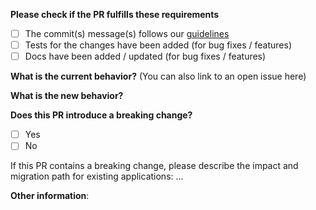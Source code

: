 **Please check if the PR fulfills these requirements**

- [ ] The commit(s) message(s) follows our
  [guidelines](https://github.com/talend/tools/blob/master/tools-root-github/CONTRIBUTING.md#commit-message-format)
- [ ] Tests for the changes have been added (for bug fixes / features)
- [ ] Docs have been added / updated (for bug fixes / features)

**What is the current behavior?** (You can also link to an open issue here)



**What is the new behavior?**



**Does this PR introduce a breaking change?**

- [ ] Yes
- [ ] No

If this PR contains a breaking change, please describe the impact and migration
path for existing applications: ...


**Other information**:
